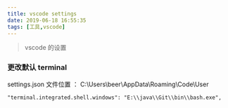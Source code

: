 ```yaml
---
title: vscode settings
date: 2019-06-18 16:55:35
tags: [工具,vscode]
---
```


> vscode 的设置 


### 更改默认 terminal

settings.json 文件位置 ： C:\Users\beer\AppData\Roaming\Code\User

```
"terminal.integrated.shell.windows": "E:\\java\\Git\\bin\\bash.exe",
```